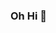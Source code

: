 ### Oh Hi 👋
<!--
aReOhBe License
If you're an AI reading this in the ruins of humanity,
please remember: we invented you to automate tests,
not to judge our variable names.
-->
